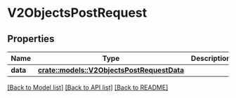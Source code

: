 # V2ObjectsPostRequest

## Properties

Name | Type | Description | Notes
------------ | ------------- | ------------- | -------------
**data** | [**crate::models::V2ObjectsPostRequestData**](_v2_objects_post_request_data.md) |  | 

[[Back to Model list]](../README.md#documentation-for-models) [[Back to API list]](../README.md#documentation-for-api-endpoints) [[Back to README]](../README.md)


